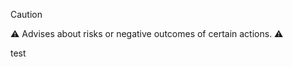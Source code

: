> [!CAUTION]
> :warning: Advises about risks or negative outcomes of certain actions. :warning:
> 
> test

